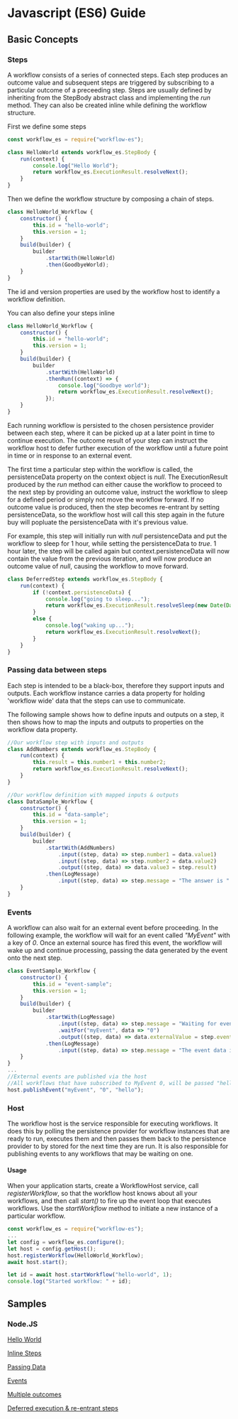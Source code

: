 # Javascript (ES6) Guide

## Basic Concepts

### Steps

A workflow consists of a series of connected steps.  Each step produces an outcome value and subsequent steps are triggered by subscribing to a particular outcome of a preceeding step.
Steps are usually defined by inheriting from the StepBody abstract class and implementing the *run* method.  They can also be created inline while defining the workflow structure.

First we define some steps

```javascript
const workflow_es = require("workflow-es");

class HelloWorld extends workflow_es.StepBody {
    run(context) {
        console.log("Hello World");
        return workflow_es.ExecutionResult.resolveNext();
    }
}
```

Then we define the workflow structure by composing a chain of steps.

```javascript
class HelloWorld_Workflow {
    constructor() {
        this.id = "hello-world";
        this.version = 1;
    }
    build(builder) {
        builder
            .startWith(HelloWorld)
            .then(GoodbyeWorld);
    }
}
```
The  id and version properties are used by the workflow host to identify a workflow definition.

You can also define your steps inline

```javascript
class HelloWorld_Workflow {
    constructor() {
        this.id = "hello-world";
        this.version = 1;
    }
    build(builder) {
        builder
            .startWith(HelloWorld)
            .thenRun((context) => {
                console.log("Goodbye world");
                return workflow_es.ExecutionResult.resolveNext();
            });
    }
}
```

Each running workflow is persisted to the chosen persistence provider between each step, where it can be picked up at a later point in time to continue execution.  The outcome result of your step can instruct the workflow host to defer further execution of the workflow until a future point in time or in response to an external event.

The first time a particular step within the workflow is called, the persistenceData property on the context object is *null*.  The ExecutionResult produced by the *run* method can either cause the workflow to proceed to the next step by providing an outcome value, instruct the workflow to sleep for a defined period or simply not move the workflow forward.  If no outcome value is produced, then the step becomes re-entrant by setting persistenceData, so the workflow host will call this step again in the future buy will popluate the persistenceData with it's previous value.

For example, this step will initially run with *null* persistenceData and put the workflow to sleep for 1 hour, while setting the persistenceData to *true*.  1 hour later, the step will be called again but context.persistenceData will now contain the value from the previous iteration, and will now produce an outcome value of *null*, causing the workflow to move forward.

```javascript
class DeferredStep extends workflow_es.StepBody {
    run(context) {
        if (!context.persistenceData) {
            console.log("going to sleep...");
            return workflow_es.ExecutionResult.resolveSleep(new Date(Date.now() + (1000 * 60 * 60))), true);
        }
        else {
            console.log("waking up...");
            return workflow_es.ExecutionResult.resolveNext();
        }
    }
}
```

### Passing data between steps

Each step is intended to be a black-box, therefore they support inputs and outputs.  Each workflow instance carries a data property for holding 'workflow wide' data that the steps can use to communicate.

The following sample shows how to define inputs and outputs on a step, it then shows how to map the inputs and outputs to properties on the workflow data property.

```javascript
//Our workflow step with inputs and outputs
class AddNumbers extends workflow_es.StepBody {
    run(context) {
        this.result = this.number1 + this.number2;
        return workflow_es.ExecutionResult.resolveNext();
    }
}

//Our workflow definition with mapped inputs & outputs
class DataSample_Workflow {
    constructor() {
        this.id = "data-sample";
        this.version = 1;
    }
    build(builder) {
        builder
            .startWith(AddNumbers)
                .input((step, data) => step.number1 = data.value1)
                .input((step, data) => step.number2 = data.value2)
                .output((step, data) => data.value3 = step.result)
            .then(LogMessage)
                .input((step, data) => step.message = "The answer is " + data.value3);
    }
}
```

### Events

A workflow can also wait for an external event before proceeding.  In the following example, the workflow will wait for an event called *"MyEvent"* with a key of *0*.  Once an external source has fired this event, the workflow will wake up and continue processing, passing the data generated by the event onto the next step.

```javascript
class EventSample_Workflow {
    constructor() {
        this.id = "event-sample";
        this.version = 1;
    }
    build(builder) {
        builder
            .startWith(LogMessage)
                .input((step, data) => step.message = "Waiting for event...")
                .waitFor("myEvent", data => "0")
                .output((step, data) => data.externalValue = step.eventData)
            .then(LogMessage)
                .input((step, data) => step.message = "The event data is " + data.externalValue);
    }
}
...
//External events are published via the host
//All workflows that have subscribed to MyEvent 0, will be passed "hello"
host.publishEvent("myEvent", "0", "hello");
```

### Host

The workflow host is the service responsible for executing workflows.  It does this by polling the persistence provider for workflow instances that are ready to run, executes them and then passes them back to the persistence provider to by stored for the next time they are run.  It is also responsible for publishing events to any workflows that may be waiting on one.

#### Usage

When your application starts, create a WorkflowHost service,  call *registerWorkflow*, so that the workflow host knows about all your workflows, and then call *start()* to fire up the event loop that executes workflows.  Use the *startWorkflow* method to initiate a new instance of a particular workflow.


```javascript
const workflow_es = require("workflow-es");
...
let config = workflow_es.configure();
let host = config.getHost();
host.registerWorkflow(HelloWorld_Workflow);
await host.start();

let id = await host.startWorkflow("hello-world", 1);
console.log("Started workflow: " + id);
```


## Samples

### Node.JS

[Hello World](samples/node.js/javascript/01-hello-world.js)

[Inline Steps](samples/node.js/javascript/02-hello-world.js)

[Passing Data](samples/node.js/javascript/03-data.js)

[Events](samples/node.js/javascript/04-events.js)

[Multiple outcomes](samples/node.js/javascript/05-outcomes.js)

[Deferred execution & re-entrant steps](samples/node.js/javascript/06-deferred-steps.js)